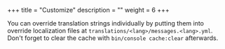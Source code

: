 +++
title = "Customize"
description = ""
weight = 6
+++

You can override translation strings individually by putting them into
override localization files at `translations/<lang>/messages.<lang>.yml`.
Don't forget to clear the cache with `bin/console cache:clear` afterwards.
